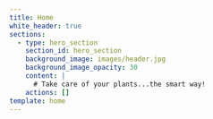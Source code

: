 ```yaml
---
title: Home
white_header: true
sections:
  - type: hero_section
    section_id: hero_section
    background_image: images/header.jpg
    background_image_opacity: 30
    content: |
      # Take care of your plants...the smart way!
    actions: []
template: home
---
```

